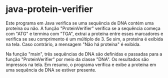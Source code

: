 # java-protein-verifier

Este programa em Java verifica se uma sequência de DNA contém uma proteína ou não. A função "ProteinVerifier" verifica se a sequência começa com "ATG" e termina com "TGA", extrai a proteína entre esses marcadores e verifica se seu comprimento é um múltiplo de 3. Se sim, a proteína é exibida na tela. Caso contrário, a mensagem "Não há proteína" é exibida.

Na função "main", três sequências de DNA são definidas e passadas para a função "ProteinVerifier" por meio da classe "DNA". Os resultados são impressos na tela. Em resumo, o programa verifica e exibe a proteína em uma sequência de DNA se estiver presente.
